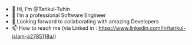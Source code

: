 - 👋 Hi, I’m @Tarikul-Tuhin
- 👀 I’m a professional Software Engineer
- 💞️ Looking forward to collaborating with amazing Developers
- 📫 How to reach me (via Linked in : https://www.linkedin.com/in/tarikul-islam-a2785118a/)

<!---
Tarikul-Tuhin/Tarikul-Tuhin is a ✨ special ✨ repository because its `README.md` (this file) appears on your GitHub profile.
You can click the Preview link to take a look at your changes.
--->
